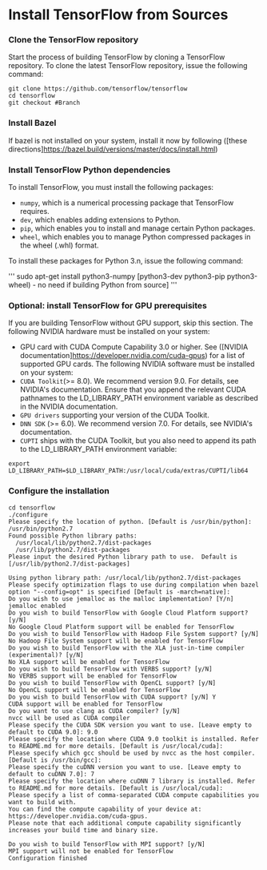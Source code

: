 # Install TensorFlow from Sources


### Clone the TensorFlow repository

Start the process of building TensorFlow by cloning a TensorFlow repository.
To clone the latest TensorFlow repository, issue the following command:

```
git clone https://github.com/tensorflow/tensorflow
cd tensorflow
git checkout #Branch
```

### Install Bazel

If bazel is not installed on your system, install it now by following ([these directions]https://bazel.build/versions/master/docs/install.html)

### Install TensorFlow Python dependencies

To install TensorFlow, you must install the following packages:
- `numpy`, which is a numerical processing package that TensorFlow requires.
- `dev`, which enables adding extensions to Python.
- `pip`, which enables you to install and manage certain Python packages.
- `wheel`, which enables you to manage Python compressed packages in the wheel (.whl) format.

To install these packages for Python 3.n, issue the following command:

'''
sudo apt-get install python3-numpy [python3-dev python3-pip python3-wheel) - no need if building Python from source]
'''

### Optional: install TensorFlow for GPU prerequisites

If you are building TensorFlow without GPU support, skip this section.
The following NVIDIA hardware must be installed on your system:
- GPU card with CUDA Compute Capability 3.0 or higher. See ([NVIDIA documentation]https://developer.nvidia.com/cuda-gpus) for a list of supported GPU cards.
The following NVIDIA software must be installed on your system:
- `CUDA Toolkit`(>= 8.0). We recommend version 9.0. For details, see NVIDIA's documentation. Ensure that you append the relevant CUDA pathnames to the LD_LIBRARY_PATH environment variable as described in the NVIDIA documentation.
- `GPU drivers` supporting your version of the CUDA Toolkit.
- `DNN SDK` (>= 6.0). We recommend version 7.0. For details, see NVIDIA's documentation.
- `CUPTI` ships with the CUDA Toolkit, but you also need to append its path to the LD_LIBRARY_PATH environment variable:

```
export LD_LIBRARY_PATH=$LD_LIBRARY_PATH:/usr/local/cuda/extras/CUPTI/lib64
```

### Configure the installation

```
cd tensorflow
./configure
Please specify the location of python. [Default is /usr/bin/python]: /usr/bin/python2.7
Found possible Python library paths:
  /usr/local/lib/python2.7/dist-packages
  /usr/lib/python2.7/dist-packages
Please input the desired Python library path to use.  Default is [/usr/lib/python2.7/dist-packages]

Using python library path: /usr/local/lib/python2.7/dist-packages
Please specify optimization flags to use during compilation when bazel option "--config=opt" is specified [Default is -march=native]:
Do you wish to use jemalloc as the malloc implementation? [Y/n]
jemalloc enabled
Do you wish to build TensorFlow with Google Cloud Platform support? [y/N]
No Google Cloud Platform support will be enabled for TensorFlow
Do you wish to build TensorFlow with Hadoop File System support? [y/N]
No Hadoop File System support will be enabled for TensorFlow
Do you wish to build TensorFlow with the XLA just-in-time compiler (experimental)? [y/N]
No XLA support will be enabled for TensorFlow
Do you wish to build TensorFlow with VERBS support? [y/N]
No VERBS support will be enabled for TensorFlow
Do you wish to build TensorFlow with OpenCL support? [y/N]
No OpenCL support will be enabled for TensorFlow
Do you wish to build TensorFlow with CUDA support? [y/N] Y
CUDA support will be enabled for TensorFlow
Do you want to use clang as CUDA compiler? [y/N]
nvcc will be used as CUDA compiler
Please specify the CUDA SDK version you want to use. [Leave empty to default to CUDA 9.0]: 9.0
Please specify the location where CUDA 9.0 toolkit is installed. Refer to README.md for more details. [Default is /usr/local/cuda]:
Please specify which gcc should be used by nvcc as the host compiler. [Default is /usr/bin/gcc]:
Please specify the cuDNN version you want to use. [Leave empty to default to cuDNN 7.0]: 7
Please specify the location where cuDNN 7 library is installed. Refer to README.md for more details. [Default is /usr/local/cuda]:
Please specify a list of comma-separated CUDA compute capabilities you want to build with.
You can find the compute capability of your device at: https://developer.nvidia.com/cuda-gpus.
Please note that each additional compute capability significantly increases your build time and binary size.

Do you wish to build TensorFlow with MPI support? [y/N]
MPI support will not be enabled for TensorFlow
Configuration finished
```
